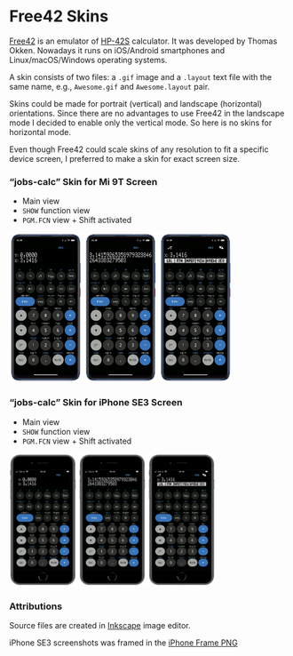 # Free42 Skins

[Free42](https://thomasokken.com/free42/) is an emulator of [HP-42S](https://en.wikipedia.org/wiki/HP-42S) calculator. It was developed by Thomas Okken. Nowadays it runs on iOS/Android smartphones and Linux/macOS/Windows operating systems.

A skin consists of two files: a `.gif` image and a `.layout` text file with the same name, e.g., `Awesome.gif` and `Awesome.layout` pair.

Skins could be made for portrait (vertical) and landscape (horizontal) orientations. Since there are no advantages to use Free42 in the landscape mode I decided to enable only the vertical mode. So here is no skins for horizontal mode.

Even though Free42 could scale skins of any resolution to fit a specific device screen, I preferred to make a skin for exact screen size.

### “jobs-calc” Skin for Mi 9T Screen

* Main view
* `SHOW` function view
* `PGM.FCN` view + Shift activated

<img width="26%" src="images/scr1-mi-9t-main-view.webp"> <img width="26%" src="images/scr2-mi-9t-shift+show.webp"> <img width="26%" src="images/scr3-mi-9t-shift+progfn+shift.webp">

### “jobs-calc” Skin for iPhone SE3 Screen

* Main view
* `SHOW` function view
* `PGM.FCN` view + Shift activated

<img width="24%" src="images/scr4-iphone-se3-main-view.webp"> <img width="24%" src="images/scr5-iphone-se3-shift+show.webp"> <img width="24%" src="images/scr6-iphone-se3-shift+progfn+shift.webp">

### Attributions

Source files are created in [Inkscape](https://inkscape.org/) image editor.

iPhone SE3 screenshots was framed in the [iPhone Frame PNG](https://www.pngall.com/iphone-frame-png/download/133784)
